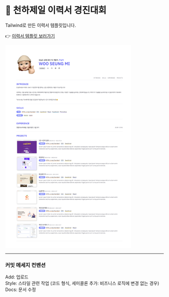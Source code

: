 # 🎉 천하제일 이력서 경진대회

Tailwind로 만든 이력서 템플릿입니다.

👉  [이력서 템플릿 보러가기](https://wseungmi.github.io/tailwind-css-resume/)   

<img src="readme-img/wsm_resume.png" width="400px"> 

<hr>

### 커밋 메세지 컨벤션
Add: 업로드    
Style: 스타일 관련 작업 (코드 형식, 세미콜론 추가: 비즈니스 로직에 변경 없는 경우)   
Docs: 문서 수정
